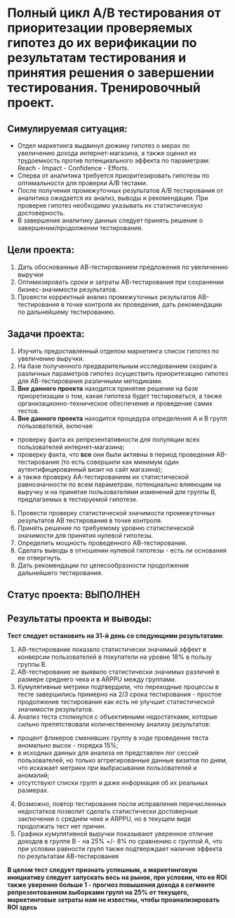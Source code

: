 # Полный цикл А/В тестирования от приоритезации проверяемых гипотез до их верификации по результатам тестирования и принятия решения о завершении тестирования. Тренировочный проект.

## Симулируемая ситуация:
* Отдел маркетинга выдвинул дюжину гипотез о мерах по увеличению дохода интернет-магазина, а также оценил их трудоемкость против потенциального эффекта по параметрам: Reach - Impact - Confidence - Efforts.
* Сперва от аналитика требуется приоритезировать гипотезы по оптимальности для проверки А/В тестами.
* После получения промежуточных результатов А/В тестирования от аналитика ожидается их анализ, выводы и рекомендации.  При проверке гипотез необходимо указывать их статистическую достоверность.
* В завершение аналитику данных следует принять решение о завершении/продолжении тестирования.

## Цели проекта:
1. Дать обоснованные АВ-тестированием предложения по увеличению выручки
2. Оптимизировать сроки и затраты АВ-тестирования при сохранении бизнес-значимости результатов.
3. Провести корректный анализ промежуточных результатов АВ-тестирования в точке контроля их проведения, дать рекомендации по дальнейшему тестированию.

## Задачи проекта:
1. Изучить предоставленный отделом маркетинга список гипотез по увеличению выручки.
2. На базе полученного предварительным исследованием скоринга различных параметров гипотез осуществить приоритезацию гипотез для АВ-тестирования различными методиками.
3. **Вне данного проекта** находится принятие решения на базе приоретизации о том, какая гипотеза будет тестироваться, а также организационно-техническое обеспечение и проведение самих тестов.
4. **Вне данного проекта** находится процедура определения А и В групп пользователей, включая:
 * проверку факта их репрезентативности для популяции всех пользователей интернет-магазина;
 * проверку факта, что **все** они были активны в период проведения АВ-тестирования (то есть совершили как минимум один аутентифицированный визит на сайт магазина);
 * а также проверку АА-тестированием их статистической равнозначности по всем параметрам, потенциально влияющим на выручку и на принятие пользователями изменений для группы В, предлагаемых в тестируемой гипотезе.
5. Провести проверку статистической значимости промежуточных результатов АВ тестирования в точке контроля.
6. Принять решение по требуемому уровню статистической значимости для принятия нулевой гипотезы.
7. Определить мощность проведенного АВ-тестирования.
8. Сделать выводы в отношении нулевой гипотезы - есть ли основания ее отвергнуть.
9. Дать рекомендации по целесообразности продолжения дальнейшего тестирования.

## Статус проекта: ВЫПОЛНЕН

## Результаты проекта и выводы:
**Тест следует остановить на 31-й день со следующими результатами**:
1. АВ-тестирование показало статистически значимый эффект в конверсии пользователей в покупатели на уровне 18% в пользу группы В.
2. АВ-тестирование не выявило статистически значимых различий в размере среднего чека и в ARPPU между группами.
2. Кумулятивные метрики подтвердили, что переходные процессы в тесте завершились примерно на 2/3 срока тестирования - простое продолжение тестирования как есть не улучшит статистической значимости результатов.
3. Анализ теста столкнулся с объективными недостатками, которые сильно препятствовали количественному анализу результатов:
 * процент фликеров сменивших группу в ходе проведения теста аномально высок - порядка 15%;
 * в исходных данных для анализа не представлен лог сессий пользователей, но только аггрегированные данные визитов по дням, что искажает метрики при выбрасывании пользователей и аномалий;
 * отсутствуют списки групп и даже информация об их реальных размерах.
4. Возможно, повтор тестирования после исправления перечисленных недостатков позволит сделать статистически достоверные заключения о среднем чеке и ARPPU, но в текущем виде продолжать тест нет причин.
5. Графики кумулятивной выручки показывают уверенное отличие доходов в группе В - на 25% +/- 8% по сравнению с группой А, что при условии равности групп также подтверждает наличие эффекта по результатам АВ-тестирования

**В целом тест следует признать успешным, а маркетинговую инициативу следует запускать весь на рынок, при условии, что ее ROI также уверенно больше 1 - прогноз повышения дохода в сегменте репрезентованном выборками групп на 25% от текущего, маркетинговые затраты нам не известны, чтобы проанализировать ROI здесь**
